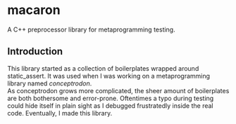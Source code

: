 # macaron
A C++ preprocessor library for metaprogramming testing.

## Introduction
This library started as a collection of boilerplates wrapped around static_assert. It was used when I was working on a metaprogramming library named *conceptrodon*.  
As conceptrodon grows more complicated, the sheer amount of boilerplates are both bothersome and error-prone.
Oftentimes a typo during testing could hide itself in plain sight as I debugged frustratedly inside the real code. Eventually, I made this library.  

